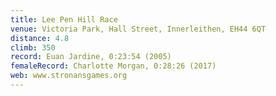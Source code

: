 ```yaml
---
title: Lee Pen Hill Race
venue: Victoria Park, Hall Street, Innerleithen, EH44 6QT
distance: 4.8
climb: 350
record: Euan Jardine, 0:23:54 (2005)
femaleRecord: Charlotte Morgan, 0:28:26 (2017)
web: www.stronansgames.org
---
```

